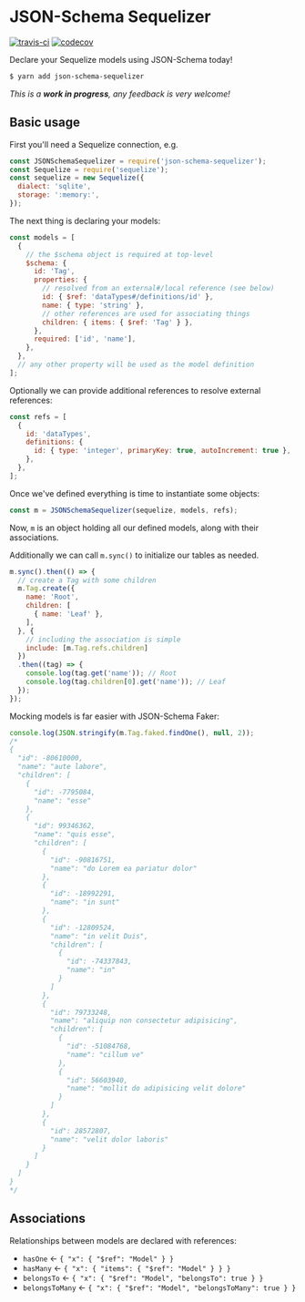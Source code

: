 # JSON-Schema Sequelizer

[![travis-ci](https://api.travis-ci.org/pateketrueke/json-schema-sequelizer.svg)](https://travis-ci.org/pateketrueke/json-schema-sequelizer) [![codecov](https://codecov.io/gh/pateketrueke/json-schema-sequelizer/branch/master/graph/badge.svg)](https://codecov.io/gh/pateketrueke/json-schema-sequelizer)

Declare your Sequelize models using JSON-Schema today!

```bash
$ yarn add json-schema-sequelizer
```

_This is a **work in progress**, any feedback is very welcome!_

## Basic usage

First you'll need a Sequelize connection, e.g.

```js
const JSONSchemaSequelizer = require('json-schema-sequelizer');
const Sequelize = require('sequelize');
const sequelize = new Sequelize({
  dialect: 'sqlite',
  storage: ':memory:',
});
```

The next thing is declaring your models:

```js
const models = [
  {
    // the $schema object is required at top-level
    $schema: {
      id: 'Tag',
      properties: {
        // resolved from an external#/local reference (see below)
        id: { $ref: 'dataTypes#/definitions/id' },
        name: { type: 'string' },
        // other references are used for associating things
        children: { items: { $ref: 'Tag' } },
      },
      required: ['id', 'name'],
    },
  },
  // any other property will be used as the model definition
];
```

Optionally we can provide additional references to resolve external references:

```js
const refs = [
  {
    id: 'dataTypes',
    definitions: {
      id: { type: 'integer', primaryKey: true, autoIncrement: true },
    },
  },
];
```

Once we've defined everything is time to instantiate some objects:

```js
const m = JSONSchemaSequelizer(sequelize, models, refs);
```

Now, `m` is an object holding all our defined models, along with their associations.

Additionally we can call `m.sync()` to initialize our tables as needed.

```js
m.sync().then(() => {
  // create a Tag with some children
  m.Tag.create({
    name: 'Root',
    children: [
      { name: 'Leaf' },
    ],
  }, {
    // including the association is simple
    include: [m.Tag.refs.children]
  })
  .then((tag) => {
    console.log(tag.get('name')); // Root
    console.log(tag.children[0].get('name')); // Leaf
  });
});
```

Mocking models is far easier with JSON-Schema Faker:

```js
console.log(JSON.stringify(m.Tag.faked.findOne(), null, 2));
/*
{
  "id": -80610000,
  "name": "aute labore",
  "children": [
    {
      "id": -7795084,
      "name": "esse"
    },
    {
      "id": 99346362,
      "name": "quis esse",
      "children": [
        {
          "id": -90816751,
          "name": "do Lorem ea pariatur dolor"
        },
        {
          "id": -18992291,
          "name": "in sunt"
        },
        {
          "id": -12809524,
          "name": "in velit Duis",
          "children": [
            {
              "id": -74337843,
              "name": "in"
            }
          ]
        },
        {
          "id": 79733248,
          "name": "aliquip non consectetur adipisicing",
          "children": [
            {
              "id": -51084768,
              "name": "cillum ve"
            },
            {
              "id": 56603940,
              "name": "mollit do adipisicing velit dolore"
            }
          ]
        },
        {
          "id": 28572807,
          "name": "velit dolor laboris"
        }
      ]
    }
  ]
}
*/
```

## Associations

Relationships between models are declared with references:

- `hasOne` &larr; `{ "x": { "$ref": "Model" } }`
- `hasMany` &larr; `{ "x": { "items": { "$ref": "Model" } } }`
- `belongsTo` &larr; `{ "x": { "$ref": "Model", "belongsTo": true } }`
- `belongsToMany` &larr; `{ "x": { "$ref": "Model", "belongsToMany": true } }`
